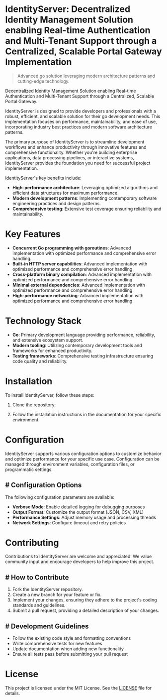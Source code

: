 <!-- fallback_IdentityServer_20251026190938_25725 -->

# IdentityServer: Decentralized Identity Management Solution enabling Real-time Authentication and Multi-Tenant Support through a Centralized, Scalable Portal Gateway Implementation
> Advanced go solution leveraging modern architecture patterns and cutting-edge technology.

Decentralized Identity Management Solution enabling Real-time Authentication and Multi-Tenant Support through a Centralized, Scalable Portal Gateway.

IdentityServer is designed to provide developers and professionals with a robust, efficient, and scalable solution for their go development needs. This implementation focuses on performance, maintainability, and ease of use, incorporating industry best practices and modern software architecture patterns.

The primary purpose of IdentityServer is to streamline development workflows and enhance productivity through innovative features and comprehensive functionality. Whether you're building enterprise applications, data processing pipelines, or interactive systems, IdentityServer provides the foundation you need for successful project implementation.

IdentityServer's key benefits include:

* **High-performance architecture**: Leveraging optimized algorithms and efficient data structures for maximum performance.
* **Modern development patterns**: Implementing contemporary software engineering practices and design patterns.
* **Comprehensive testing**: Extensive test coverage ensuring reliability and maintainability.

# Key Features

* **Concurrent Go programming with goroutines**: Advanced implementation with optimized performance and comprehensive error handling.
* **Built-in HTTP server capabilities**: Advanced implementation with optimized performance and comprehensive error handling.
* **Cross-platform binary compilation**: Advanced implementation with optimized performance and comprehensive error handling.
* **Minimal external dependencies**: Advanced implementation with optimized performance and comprehensive error handling.
* **High-performance networking**: Advanced implementation with optimized performance and comprehensive error handling.

# Technology Stack

* **Go**: Primary development language providing performance, reliability, and extensive ecosystem support.
* **Modern tooling**: Utilizing contemporary development tools and frameworks for enhanced productivity.
* **Testing frameworks**: Comprehensive testing infrastructure ensuring code quality and reliability.

# Installation

To install IdentityServer, follow these steps:

1. Clone the repository:


2. Follow the installation instructions in the documentation for your specific environment.

# Configuration

IdentityServer supports various configuration options to customize behavior and optimize performance for your specific use case. Configuration can be managed through environment variables, configuration files, or programmatic settings.

## # Configuration Options

The following configuration parameters are available:

* **Verbose Mode**: Enable detailed logging for debugging purposes
* **Output Format**: Customize the output format (JSON, CSV, XML)
* **Performance Settings**: Adjust memory usage and processing threads
* **Network Settings**: Configure timeout and retry policies

# Contributing

Contributions to IdentityServer are welcome and appreciated! We value community input and encourage developers to help improve this project.

## # How to Contribute

1. Fork the IdentityServer repository.
2. Create a new branch for your feature or fix.
3. Implement your changes, ensuring they adhere to the project's coding standards and guidelines.
4. Submit a pull request, providing a detailed description of your changes.

## # Development Guidelines

* Follow the existing code style and formatting conventions
* Write comprehensive tests for new features
* Update documentation when adding new functionality
* Ensure all tests pass before submitting your pull request

# License

This project is licensed under the MIT License. See the [LICENSE](https://github.com/demaagro/IdentityServer/blob/main/LICENSE) file for details.
